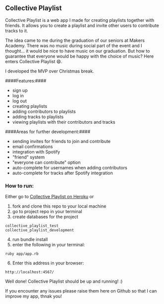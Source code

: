 ## Collective Playlist ##

Collective Playlist is a web app I made for creating playlists together with friends. It allows you to create a playlist and invite other users to contribute tracks to it.  

The idea came to me during the graduation of our seniors at Makers Academy. There was no music during social part of the event and I thought... it would be nice to have music on our graduation. But how to guarantee that everyone would be happy with the choice of music? Here enters Collective Playlist :smile:.  

I developed the MVP over Christmas break.  

####Features:####
* sign up  
* log in  
* log out  
* creating playlists  
* adding contributors to playlists  
* adding tracks to playlists  
* viewing playlists with their contributors and tracks  

####Areas for further development:####
* sending invites for friends to join and contribute  
* email confirmations  
* integration with Spotify  
* "friend" system  
* "everyone can contribute" option  
* auto-complete for usernames when adding contributors  
* auto-complete for tracks after Spotify integration  

### How to run: ###
Either go to [Collective Playlist on Heroku](https://collective-playlist.herokuapp.com/playlists/2) or  
1. fork and clone this repo to your local machine  
2. go to project repo in your terminal  
3. create databases for the project  
```
collective_playlist_test  
collective_playlist_development  
```
4. run bundle install  
5. enter the following in your terminal:  
```
ruby app/app.rb  
```
6. Enter this address in your browser:  
```
http://localhost:4567/  
```

Well done! Collective Playlist should be up and running! :)  

If you encounter any issues please raise them here on Github so that I can improve my app, thnak you!  
